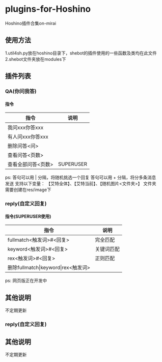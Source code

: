 # plugins-for-Hoshino
Hoshino插件合集on-mirai
## 使用方法
1.util4sh.py放在hoshino目录下，shebot的插件使用的一些函数及类均在此文件
2.shebot文件夹放在modules下
## 插件列表
### QA(你问我答)
#### 指令
|指令|说明|
|-----|-----|
|我问xxx你答xxx||
|有人问xxx你答xxx||
|删除问答<问>||
|查看问答<页数>||
|查看全部问答<页数>|SUPERUSER|
ps:
答句可以用 | 分隔，将随机挑选一个回复
答句可以用 + 分隔，将分多条消息发送
支持以下变量：
【艾特全体】、【艾特当前】、【随机图片<文件夹>】
文件夹需要创建在res/image下
### reply(自定义回复)
#### 指令(SUPERUSER使用)
|指令|说明|
|-----|-----|
|fullmatch<触发词>#<回复>|完全匹配|
|keyword<触发词>#<回复>|关键词匹配|
|rex<触发词>#<回复>|正则匹配|
|删除fullmatch\|keyword\|rex<触发词>||
ps:
网页版正在开发中
## 其他说明
不定期更新
### reply(自定义回复)
## 其他说明
不定期更新
